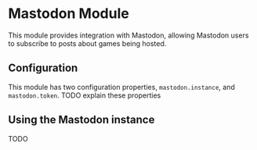 # Mastodon Module

This module provides integration with Mastodon, allowing Mastodon users to subscribe to posts about games being hosted.

## Configuration

This module has two configuration properties, `mastodon.instance`, and `mastodon.token`. TODO explain these properties

## Using the Mastodon instance

TODO